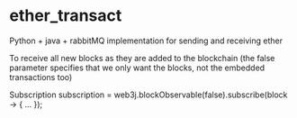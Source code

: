 # ether_transact
Python + java + rabbitMQ implementation for sending and receiving ether

To receive all new blocks as they are added to the blockchain (the false parameter specifies that we only want the blocks, not the embedded transactions too)

Subscription subscription = web3j.blockObservable(false).subscribe(block -> {
    ...
});

